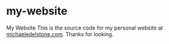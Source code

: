 # my-website
My Website
This is the source code for my personal website at [michaeledelstone.com](http://michaeledelstone.com). Thanks for looking.
